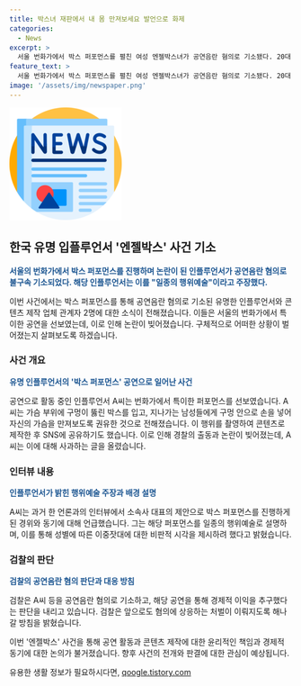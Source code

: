 ```yaml
---
title: 박스녀 재판에서 내 몸 만져보세요 발언으로 화제
categories:
  - News
excerpt: >
  서울 번화가에서 박스 퍼포먼스를 펼친 여성 엔젤박스녀가 공연음란 혐의로 기소됐다. 20대 여성 인플루언서 A씨와 콘텐츠 제작 업체 관계자 2명이 불구속 기소됐으며, A씨는 박스 안으로 손을 넣어 가슴 부위를 만지도록 행인들에게 권유한 적이 있다. 이에 대해 A씨는 행위예술이라 주장했지만, 검찰은 공연음란 혐의를 인정하고 공소 유지에 만전을 기할 것이라 밝혔다.
feature_text: >
  서울 번화가에서 박스 퍼포먼스를 펼친 여성 엔젤박스녀가 공연음란 혐의로 기소됐다. 20대 여성 인플루언서 A씨와 콘텐츠 제작 업체 관계자 2명이 불구속 기소됐으며, A씨는 박스 안으로 손을 넣어 가슴 부위를 만지도록 행인들에게 권유한 적이 있다. 이에 대해 A씨는 행위예술이라 주장했지만, 검찰은 공연음란 혐의를 인정하고 공소 유지에 만전을 기할 것이라 밝혔다.
image: '/assets/img/newspaper.png'
---
```


<p><img src="/assets/img/newspaper.png" alt="kimp 속보" /></p>

<h2>한국 유명 입플루언서 '엔젤박스' 사건 기소</h2>

<p data-ke-size="size16"><b><span style="color: #1a5490;">서울의 번화가에서 박스 퍼포먼스를 진행하며 논란이 된 인플루언서가 공연음란 혐의로 불구속 기소되었다. 해당 인플루언서는 이를 "일종의 행위예술"이라고 주장했다.</span></b></p>

<p>이번 사건에서는 박스 퍼포먼스를 통해 공연음란 혐의로 기소된 유명한 인플루언서와 콘텐츠 제작 업체 관계자 2명에 대한 소식이 전해졌습니다. 이들은 서울의 번화가에서 특이한 공연을 선보였는데, 이로 인해 논란이 빚어졌습니다. 구체적으로 어떠한 상황이 벌어졌는지 살펴보도록 하겠습니다. </p>

<h3>사건 개요</h3>

<p data-ke-size="size16"><b><span style="color: #1a5490;">유명 인플루언서의 '박스 퍼포먼스' 공연으로 일어난 사건</span></b></p>

<p>공연으로 활동 중인 인플루언서 A씨는 번화가에서 특이한 퍼포먼스를 선보였습니다. A씨는 가슴 부위에 구멍이 뚫린 박스를 입고, 지나가는 남성들에게 구멍 안으로 손을 넣어 자신의 가슴을 만져보도록 권유한 것으로 전해졌습니다. 이 행위를 촬영하여 콘텐츠로 제작한 후 SNS에 공유하기도 했습니다. 이로 인해 경찰의 출동과 논란이 빚어졌는데, A씨는 이에 대해 사과하는 글을 올렸습니다.</p>

<h3>인터뷰 내용</h3>

<p data-ke-size="size16"><b><span style="color: #1a5490;">인플루언서가 밝힌 행위예술 주장과 배경 설명</span></b></p>

<p>A씨는 과거 한 언론과의 인터뷰에서 소속사 대표의 제안으로 박스 퍼포먼스를 진행하게 된 경위와 동기에 대해 언급했습니다. 그는 해당 퍼포먼스를 일종의 행위예술로 설명하며, 이를 통해 성별에 따른 이중잣대에 대한 비판적 시각을 제시하려 했다고 밝혔습니다.</p>

<h3>검찰의 판단</h3>

<p data-ke-size="size16"><b><span style="color: #1a5490;">검찰의 공연음란 혐의 판단과 대응 방침</span></b></p>

<p>검찰은 A씨 등을 공연음란 혐의로 기소하고, 해당 공연을 통해 경제적 이익을 추구했다는 판단을 내리고 있습니다. 검찰은 앞으로도 혐의에 상응하는 처벌이 이뤄지도록 해나갈 방침을 밝혔습니다. </p>

<p>이번 '엔젤박스' 사건을 통해 공연 활동과 콘텐츠 제작에 대한 윤리적인 책임과 경제적 동기에 대한 논의가 불거졌습니다. 향후 사건의 전개와 판결에 대한 관심이 예상됩니다.</p>
유용한 생활 정보가 필요하시다면, <a href="https://qoogle.tistory.com" rel="dofollow">qoogle.tistory.com</a>


